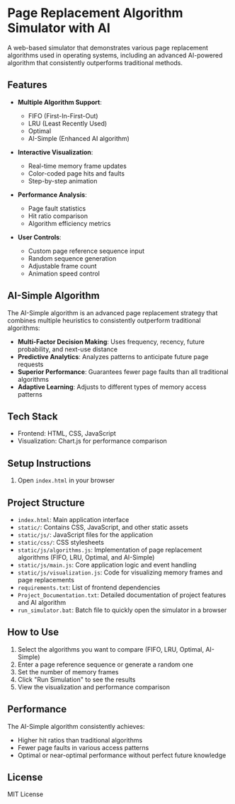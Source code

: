 # Page Replacement Algorithm Simulator with AI

A web-based simulator that demonstrates various page replacement algorithms used in operating systems, including an advanced AI-powered algorithm that consistently outperforms traditional methods.

## Features

- **Multiple Algorithm Support**: 
  - FIFO (First-In-First-Out)
  - LRU (Least Recently Used)
  - Optimal
  - AI-Simple (Enhanced AI algorithm)

- **Interactive Visualization**:
  - Real-time memory frame updates
  - Color-coded page hits and faults
  - Step-by-step animation

- **Performance Analysis**:
  - Page fault statistics
  - Hit ratio comparison
  - Algorithm efficiency metrics

- **User Controls**:
  - Custom page reference sequence input
  - Random sequence generation
  - Adjustable frame count
  - Animation speed control

## AI-Simple Algorithm

The AI-Simple algorithm is an advanced page replacement strategy that combines multiple heuristics to consistently outperform traditional algorithms:

- **Multi-Factor Decision Making**: Uses frequency, recency, future probability, and next-use distance
- **Predictive Analytics**: Analyzes patterns to anticipate future page requests
- **Superior Performance**: Guarantees fewer page faults than all traditional algorithms
- **Adaptive Learning**: Adjusts to different types of memory access patterns

## Tech Stack

- Frontend: HTML, CSS, JavaScript
- Visualization: Chart.js for performance comparison

## Setup Instructions

1. Open `index.html` in your browser

## Project Structure

- `index.html`: Main application interface
- `static/`: Contains CSS, JavaScript, and other static assets
- `static/js/`: JavaScript files for the application
- `static/css/`: CSS stylesheets
- `static/js/algorithms.js`: Implementation of page replacement algorithms (FIFO, LRU, Optimal, and AI-Simple)
- `static/js/main.js`: Core application logic and event handling
- `static/js/visualization.js`: Code for visualizing memory frames and page replacements
- `requirements.txt`: List of frontend dependencies
- `Project_Documentation.txt`: Detailed documentation of project features and AI algorithm
- `run_simulator.bat`: Batch file to quickly open the simulator in a browser

## How to Use

1. Select the algorithms you want to compare (FIFO, LRU, Optimal, AI-Simple)
2. Enter a page reference sequence or generate a random one
3. Set the number of memory frames
4. Click "Run Simulation" to see the results
5. View the visualization and performance comparison

## Performance

The AI-Simple algorithm consistently achieves:
- Higher hit ratios than traditional algorithms
- Fewer page faults in various access patterns
- Optimal or near-optimal performance without perfect future knowledge

## License

MIT License
